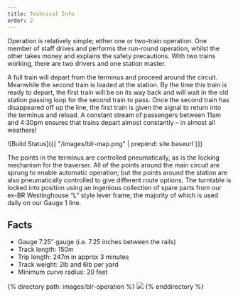 ```yaml
---
title: Technical Info
order: 2
---
```


Operation is relatively simple; either one or two-train operation. One member of staff drives and performs the run-round operation, whilst the other takes money and explains the safety precautions. With two trains working, there are two drivers and one station master.

A full train will depart from the terminus and proceed around the circuit. Meanwhile the second train is loaded at the station. By the time this train is ready to depart, the first train will be on its way back and will wait in the old station passing loop for the second train to pass. Once the second train has disappeared off up the line, the first train is given the signal to return into the terminus and reload. A constant stream of passengers between 11am and 4:30pm ensures that trains depart almost constantly – in almost all weathers!

![Build Status]({{ "/images/blr-map.png" | prepend: site.baseurl }})

The points in the terminus are controlled pneumatically, as is the locking mechanism for the traverser. All of the points around the main circuit are sprung to enable automatic operation; but the points around the station are also pneumatically controlled to give different route options. The turntable is locked into position using an ingenious collection of spare parts from our ex-BR Westinghouse “L” style lever frame; the majority of which is used daily on our Gauge 1 line.

## Facts

* Gauge 7.25” gauge (i.e. 7.25 inches between the rails)
* Track length: 150m
* Trip length: 247m in approx 3 minutes
* Track weight: 2lb and 6lb per yard
* Minimum curve radius: 20 feet

<div class="gallery">
{% directory path: images/blr-operation %}
  <img src="{{ file.url | prepend: site.baseurl }}" />
{% enddirectory %}
</div>